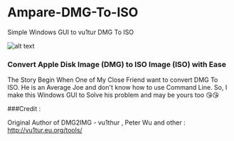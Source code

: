 # Ampare-DMG-To-ISO
Simple Windows GUI to vu1tur DMG To ISO


![alt text](https://i.imgur.com/cVJlGwy.jpg "Ampare DMG To ISO")

### Convert Apple Disk Image (DMG) to ISO Image (ISO) with Ease

The Story Begin When One of My Close Friend want to convert DMG To ISO. He is an Average Joe and don't know how to use Command Line. So, I make this Windows GUI to Solve his problem and may be yours too :kissing_heart::kissing_heart:



###Credit :

Original Author of DMG2IMG - vu1thur , Peter Wu and other :
http://vu1tur.eu.org/tools/
